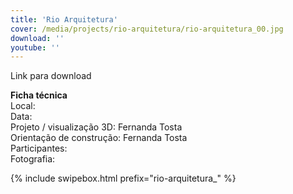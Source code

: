 ```yaml
---
title: 'Rio Arquitetura'
cover: /media/projects/rio-arquitetura/rio-arquitetura_00.jpg
download: ''
youtube: ''
---
```

Link para download

**Ficha técnica**  
Local:  
Data:  
Projeto / visualização 3D: Fernanda Tosta  
Orientação de construção: Fernanda Tosta  
Participantes:  
Fotografia:  

{% include swipebox.html prefix="rio-arquitetura_" %}
